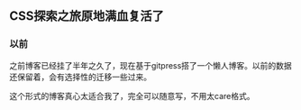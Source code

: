## CSS探索之旅原地满血复活了

### 以前

之前博客已经挂了半年之久了，现在基于gitpress搭了一个懒人博客。以前的数据还保留着，会有选择性的迁移一些过来。

<!--more-->

这个形式的博客真心太适合我了，完全可以随意写，不用太care格式。